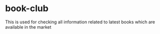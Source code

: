 # book-club
This is used for checking all information related to latest books which are available in the market
